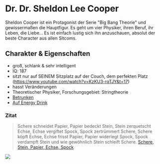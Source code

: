 # Dr. Dr. Sheldon Lee Cooper

Sheldon Cooper ist ein Protagonist der Serie "Big Bang Theorie" und gewissermaßen die Hauptfigur. Es geht um vier Physiker, ihren Beruf, ihr Leben, die Liebe...
Es ist einfach lustig sich ihn anzuschauen, absolut der beste Character aus allen Sitcoms.

## Charakter & Eigenschaften

* groß, schlank & sehr intelligent
* IQ: 187
* sitzt nur auf SEINEM Sitzplatz auf der Couch, dem perfekten Platz (https://www.youtube.com/watch?v=KzKU3-rqTJY&t=17)
* hasst Veränderungen
* Theoretischer Physiker, Forschungsgebiet: Stringtheorie
* <a href="https://www.youtube.com/watch?v=p4wiKnRSeqM&t=8" style="decoration: none;">Betrunken</a>
* <a href="https://www.youtube.com/watch?v=4JfwfCXAJVU&t=93" style="decoration: none;">Auf Energy Drink</a>

### Zitat
> Schere schneidet Papier, Papier bedeckt Stein, Stein zerquetscht Echse, Echse vergiftet Spock, Spock zertrümmert Schere, Schere köpft Echse, Echse frisst Papier, Papier widerlegt Spock, Spock verdampft Stein und wie gewöhnlich Stein schleift Schere.
<a href="https://www.youtube.com/watch?v=5cujdrWbc9k&t=34" style="decoration: none;">Schere, Stein, Papier, Echse, Spock</a>

<img src="https://external-content.duckduckgo.com/iu/?u=https%3A%2F%2Fimages-na.ssl-images-amazon.com%2Fimages%2FM%2FMV5BZjg4MGNlZDgtMmM5OC00ZmMxLTg3Y2EtZmZjOGJlNDU4NGNhXkEyXkFqcGdeQXVyMTgxOTIzNzk%40._V1_UY666_CR259%2C0%2C666%2C666_AL_.jpg&f=1&nofb=1">
